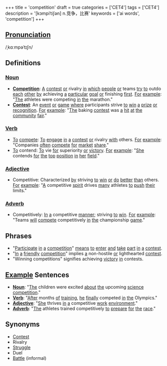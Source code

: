 +++
title = 'competition'
draft = true
categories = ['CET4']
tags = ['CET4']
description = '[kɔmpiˈti∫ən] n.竞争，比赛'
keywords = ['ai words', 'competition']
+++

## [Pronunciation](/post/pronunciation/)
/ˌkɑːmpəˈtɪʃn/

## Definitions
### [Noun](/post/noun/)
- **[Competition](/post/competition/)**: [A](/post/a/) [contest](/post/contest/) [or](/post/or/) rivalry [in](/post/in/) [which](/post/which/) [people](/post/people/) [or](/post/or/) teams [try](/post/try/) [to](/post/to/) outdo [each](/post/each/) [other](/post/other/) [by](/post/by/) achieving [a](/post/a/) [particular](/post/particular/) [goal](/post/goal/) [or](/post/or/) finishing [first](/post/first/). [For](/post/for/) [example](/post/example/): "[The](/post/the/) athletes were competing [in](/post/in/) [the](/post/the/) marathon."
- **[Contest](/post/contest/)**: An [event](/post/event/) [or](/post/or/) [game](/post/game/) [where](/post/where/) participants strive [to](/post/to/) [win](/post/win/) [a](/post/a/) [prize](/post/prize/) [or](/post/or/) [recognition](/post/recognition/). [For](/post/for/) [example](/post/example/): "[The](/post/the/) baking [contest](/post/contest/) was [a](/post/a/) [hit](/post/hit/) [at](/post/at/) [the](/post/the/) [community](/post/community/) [fair](/post/fair/)."

### [Verb](/post/verb/)
- [To](/post/to/) [compete](/post/compete/): [To](/post/to/) [engage](/post/engage/) [in](/post/in/) [a](/post/a/) [contest](/post/contest/) [or](/post/or/) rivalry [with](/post/with/) others. [For](/post/for/) [example](/post/example/): "Companies [often](/post/often/) [compete](/post/compete/) [for](/post/for/) [market](/post/market/) [share](/post/share/)."
- [To](/post/to/) contend: [To](/post/to/) vie [for](/post/for/) superiority [or](/post/or/) [victory](/post/victory/). [For](/post/for/) [example](/post/example/): "[She](/post/she/) contends [for](/post/for/) [the](/post/the/) [top](/post/top/) [position](/post/position/) [in](/post/in/) [her](/post/her/) [field](/post/field/)."

### [Adjective](/post/adjective/)
- Competitive: Characterized [by](/post/by/) striving [to](/post/to/) [win](/post/win/) [or](/post/or/) [do](/post/do/) [better](/post/better/) [than](/post/than/) others. [For](/post/for/) [example](/post/example/): "[A](/post/a/) competitive [spirit](/post/spirit/) drives [many](/post/many/) athletes [to](/post/to/) [push](/post/push/) [their](/post/their/) limits."

### [Adverb](/post/adverb/)
- Competitively: [In](/post/in/) [a](/post/a/) competitive [manner](/post/manner/); striving [to](/post/to/) [win](/post/win/). [For](/post/for/) [example](/post/example/): "Teams [will](/post/will/) [compete](/post/compete/) competitively [in](/post/in/) [the](/post/the/) championship [game](/post/game/)."

## Phrases
- "[Participate](/post/participate/) [in](/post/in/) [a](/post/a/) [competition](/post/competition/)" [means](/post/means/) [to](/post/to/) [enter](/post/enter/) [and](/post/and/) [take](/post/take/) [part](/post/part/) [in](/post/in/) [a](/post/a/) [contest](/post/contest/).
- "[In](/post/in/) [a](/post/a/) [friendly](/post/friendly/) [competition](/post/competition/)" implies [a](/post/a/) non-hostile [or](/post/or/) lighthearted [contest](/post/contest/).
- "Winning competitions" signifies achieving [victory](/post/victory/) [in](/post/in/) contests.

## [Example](/post/example/) Sentences
- **[Noun](/post/noun/)**: "[The](/post/the/) children were excited [about](/post/about/) [the](/post/the/) upcoming [science](/post/science/) [competition](/post/competition/)."
- **[Verb](/post/verb/)**: "[After](/post/after/) months [of](/post/of/) [training](/post/training/), [he](/post/he/) [finally](/post/finally/) competed [in](/post/in/) [the](/post/the/) Olympics."
- **[Adjective](/post/adjective/)**: "[She](/post/she/) thrives [in](/post/in/) [a](/post/a/) competitive [work](/post/work/) [environment](/post/environment/)."
- **[Adverb](/post/adverb/)**: "[The](/post/the/) athletes trained competitively [to](/post/to/) [prepare](/post/prepare/) [for](/post/for/) [the](/post/the/) [race](/post/race/)."

## Synonyms
- [Contest](/post/contest/)
- Rivalry
- [Struggle](/post/struggle/)
- Duel
- [Battle](/post/battle/) (informal)
